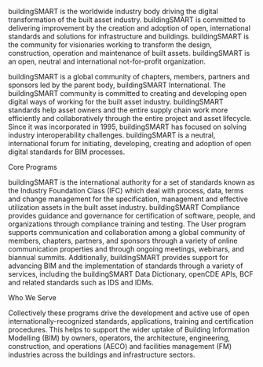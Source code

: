 buildingSMART is the worldwide industry body driving the digital transformation of the built asset industry. buildingSMART is committed to delivering improvement by the creation and adoption of open, international standards and solutions for infrastructure and buildings. buildingSMART is the community for visionaries working to transform the design, construction, operation and maintenance of built assets. buildingSMART is an open, neutral and international not-for-profit organization.

buildingSMART is a global community of chapters, members, partners and sponsors led by the parent body, buildingSMART International. The buildingSMART community is committed to creating and developing open digital ways of working for the built asset industry. buildingSMART standards help asset owners and the entire supply chain work more efficiently and collaboratively through the entire project and asset lifecycle. Since it was incorporated in 1995, buildingSMART has focused on solving industry interoperability challenges. buildingSMART is a neutral, international forum for initiating, developing, creating and adoption of open digital standards for BIM processes.

Core Programs

buildingSMART is the international authority for a set of standards known as the Industry Foundation Class (IFC) which deal with process, data, terms and change management for the specification, management and effective utilization assets in the built asset industry. buildingSMART Compliance provides guidance and governance for certification of software, people, and organizations through compliance training and testing. The User program supports communication and collaboration among a global community of members, chapters, partners, and sponsors through a variety of online communication properties and through ongoing meetings, webinars, and biannual summits. Additionally, buildingSMART provides support for advancing BIM and the implementation of standards through a variety of services, including the buildingSMART Data Dictionary, openCDE APIs, BCF and related standards such as IDS and IDMs.

Who We Serve

Collectively these programs drive the development and active use of open internationally-recognized standards, applications, training and certification procedures. This helps to support the wider uptake of Building Information Modelling (BIM) by owners, operators, the architecture, engineering, construction, and operations (AECO) and facilities management (FM) industries across the buildings and infrastructure sectors.
